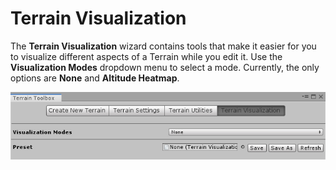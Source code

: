 # Terrain Visualization

The **Terrain Visualization** wizard contains tools that make it easier for you to visualize different aspects of a Terrain while you edit it. Use the **Visualization Modes** dropdown menu to select a mode. Currently, the only options are **None** and **Altitude Heatmap**.

![](images/Toolbox_Visualization.png)